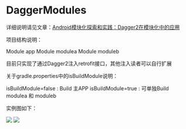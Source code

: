 # DaggerModules


详细说明请见文章：[Android模块化探索和实践：Dagger2在模块化中的应用](https://www.jianshu.com/p/581a7d8fc35a)

项目结构说明：

Module app
Module modulea
Module moduleb

目前只实现了通过Dagger2注入retrofit接口，其他注入读者可以自行扩展

关于gradle.properties中的isBuildModule说明：

isBuildModule=false : Build 主APP
isBuildModule=true  : 可单独Build modulea 和 moduleb

实例图如下：

![](http://7xopuh.dl1.z0.glb.clouddn.com/WechatIMG187.jpeg)
![](http://7xopuh.dl1.z0.glb.clouddn.com/WechatIMG186.jpeg)

